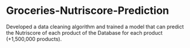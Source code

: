 # Groceries-Nutriscore-Prediction
Developed a data cleaning algorithm and trained a model that can predict the Nutriscore of each product of the Database for each product (+1,500,000 products).
